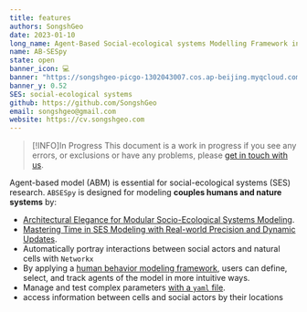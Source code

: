 ```yaml
---
title: features
authors: SongshGeo
date: 2023-01-10
long_name: Agent-Based Social-ecological systems Modelling Framework in Python
name: AB-SESpy
state: open
banner_icon: 💻
banner: "https://songshgeo-picgo-1302043007.cos.ap-beijing.myqcloud.com/uPic/abses_github_repo.svg"
banner_y: 0.52
SES: social-ecological systems
github: https://github.com/SongshGeo
email: songshgeo@gmail.com
website: https://cv.songshgeo.com
---
```


> [!INFO]In Progress
> This document is a work in progress if you see any errors, or exclusions or have any problems, please [get in touch with us](https://github.com/absespy/ABSESpy/issues).

Agent-based model (ABM) is essential for social-ecological systems (SES) research. `ABSESpy` is designed for modeling **couples humans and nature systems** by:

- [Architectural Elegance for Modular Socio-Ecological Systems Modeling](architectural_elegance.md).
- [Mastering Time in SES Modeling with Real-world Precision and Dynamic Updates](time_control.md).
- Automatically portray interactions between social actors and natural cells with `Networkx`
- By applying a [human behavior modeling framework]((https://absespy.github.io/ABSESpy/docs/background/#human-behaviour-framework)), users can define, select, and track agents of the model in more intuitive ways.
- Manage and test complex parameters [with a `yaml` file](https://absespy.github.io/ABSESpy/tutorial/notebooks/parameters/).
- access information between cells and social actors by their locations
